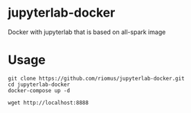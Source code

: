 # jupyterlab-docker
Docker with jupyterlab that is based on all-spark image

# Usage

```
git clone https://github.com/riomus/jupyterlab-docker.git
cd jupyterlab-docker
docker-compose up -d

wget http://localhost:8888
```
